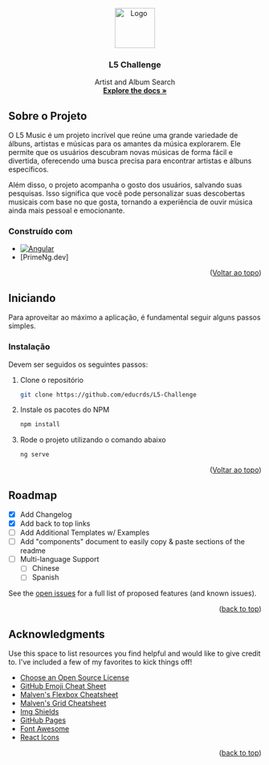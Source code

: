 <!-- PROJECT LOGO -->
<br />
<div align="center">
  <a>
    <img src="https://static-00.iconduck.com/assets.00/apple-music-icon-2046x2048-yj5m1ad4.png" alt="Logo" width="80" height="80">
  </a>

  <h3 align="center">L5 Challenge</h3>

  <p align="center">
    Artist and Album Search
    <br />
    <a href="https://github.com/othneildrew/Best-README-Template"><strong>Explore the docs »</strong></a>
    <br />
  </p>
</div>

<!-- ABOUT THE PROJECT -->
## Sobre o Projeto

O L5 Music é um projeto incrível que reúne uma grande variedade de álbuns, artistas e músicas para os amantes da música explorarem. Ele permite que os usuários descubram novas músicas de forma fácil e divertida, oferecendo uma busca precisa para encontrar artistas e álbuns específicos.

Além disso, o projeto acompanha o gosto dos usuários, salvando suas pesquisas. Isso significa que você pode personalizar suas descobertas musicais com base no que gosta, tornando a experiência de ouvir música ainda mais pessoal e emocionante.



### Construído com

* [![Angular][Angular.io]][Angular-url]
* [PrimeNg.dev]

<p align="right">(<a href="#readme-top">Voltar ao topo</a>)</p>



<!-- GETTING STARTED -->
## Iniciando

Para aproveitar ao máximo a aplicação, é fundamental seguir alguns passos simples.

### Instalação

Devem ser seguidos os seguintes passos:

1. Clone o repositório
   ```sh
   git clone https://github.com/educrds/L5-Challenge
   ```
2. Instale os pacotes do NPM
   ```sh
   npm install
   ```
3. Rode o projeto utilizando o comando abaixo
   ```js
   ng serve
   ```

<p align="right">(<a href="#readme-top">Voltar ao topo</a>)</p>


<!-- ROADMAP -->
## Roadmap

- [x] Add Changelog
- [x] Add back to top links
- [ ] Add Additional Templates w/ Examples
- [ ] Add "components" document to easily copy & paste sections of the readme
- [ ] Multi-language Support
    - [ ] Chinese
    - [ ] Spanish

See the [open issues](https://github.com/othneildrew/Best-README-Template/issues) for a full list of proposed features (and known issues).

<p align="right">(<a href="#readme-top">back to top</a>)</p>

<!-- ACKNOWLEDGMENTS -->
## Acknowledgments

Use this space to list resources you find helpful and would like to give credit to. I've included a few of my favorites to kick things off!

* [Choose an Open Source License](https://choosealicense.com)
* [GitHub Emoji Cheat Sheet](https://www.webpagefx.com/tools/emoji-cheat-sheet)
* [Malven's Flexbox Cheatsheet](https://flexbox.malven.co/)
* [Malven's Grid Cheatsheet](https://grid.malven.co/)
* [Img Shields](https://shields.io)
* [GitHub Pages](https://pages.github.com)
* [Font Awesome](https://fontawesome.com)
* [React Icons](https://react-icons.github.io/react-icons/search)

<p align="right">(<a href="#readme-top">back to top</a>)</p>


<!-- MARKDOWN LINKS & IMAGES -->
[Angular.io]: https://img.shields.io/badge/Angular-DD0031?style=for-the-badge&logo=angular&logoColor=white
[Angular.io]: https://img.shields.io/badge/Angular-DD0031?style=for-the-badge&logo=angular&logoColor=white
[Angular-url]: https://angular.io/
